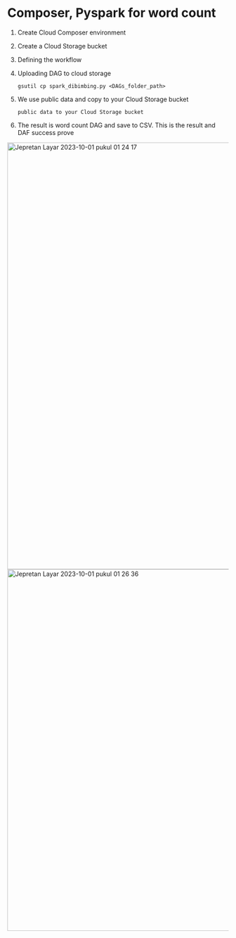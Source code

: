 # Composer, Pyspark for word count

1. Create Cloud Composer environment

2. Create a Cloud Storage bucket

3. Defining the workflow

4. Uploading DAG to cloud storage
   ```
   gsutil cp spark_dibimbing.py <DAGs_folder_path>
   ```

5. We use public data and copy to your Cloud Storage bucket
   ```
   public data to your Cloud Storage bucket
   ```

6. The result is word count DAG and save to CSV. This is the result and DAF success prove
<img width="971" alt="Jepretan Layar 2023-10-01 pukul 01 24 17" src="https://github.com/ayarzuki/composer_spark/assets/48020037/d1e064eb-f37b-4a2d-b346-e9de18e32404">

<img width="823" alt="Jepretan Layar 2023-10-01 pukul 01 26 36" src="https://github.com/ayarzuki/composer_spark/assets/48020037/a7ced575-62bb-4249-9190-3756be319b31">
